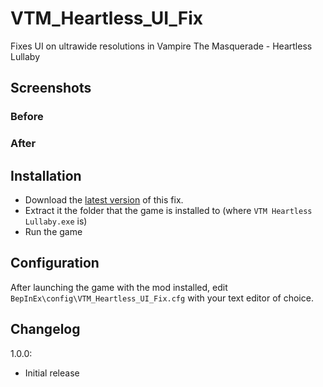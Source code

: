 # VTM_Heartless_UI_Fix

Fixes UI on ultrawide resolutions in Vampire The Masquerade - Heartless Lullaby

## Screenshots

### Before

### After

## Installation

- Download the [latest version](https://github.com/PhantomGamers/VTM_Heartless_UI_Fix/releases/latest) of this fix.
- Extract it the folder that the game is installed to (where `VTM Heartless Lullaby.exe` is)
- Run the game
  
## Configuration

After launching the game with the mod installed, edit `BepInEx\config\VTM_Heartless_UI_Fix.cfg` with your text editor of choice.

## Changelog

1.0.0:

- Initial release
